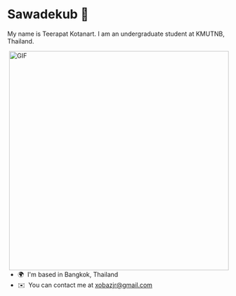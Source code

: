 Sawadekub 🙏
==================================
My name is Teerapat Kotanart. I am an undergraduate student at KMUTNB, Thailand.

<img hight="400" width="500" alt="GIF" align="right" src="https://github.com/Xx-Ashutosh-xX/Xx-Ashutosh-xX/blob/master/assets/1936.gif">

*   🌍  I'm based in Bangkok, Thailand
*   ✉️  You can contact me at [xobazjr@gmail.com](mailto:xobazjr@gmail.com)

</br>
</br>
</br>
